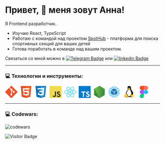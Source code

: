 
# Привет, :wave: меня зовут Анна!

Я Frontend разработчик.
- Изучаю React, TypeScript
- Работаю с командой над проектом [SpotHub](https://github.com/sports-schools-and-sections-for-young) - платформа для поиска спортивных секций для ваших детей
- Готова поработать в команде над вашим проектом.


Связаться со мной можно в [![Telegram Badge](https://img.shields.io/badge/-telegram-blue?style=flat&logo=Telegram&logoColor=white)](https://t.me/Smolska1a) или [![linkedin Badge](https://img.shields.io/badge/-linkedin-blue?style=flat&logo=linkedin&logoColor=white)](https://www.linkedin.com/in/smolskaya/)

---

### 💻 Технологии и инструменты:

<div>
  <img src="https://github.com/devicons/devicon/blob/master/icons/git/git-original.svg" title="git" alt="git" width="40" height="40"/>&nbsp
  <img src="https://github.com/devicons/devicon/blob/master/icons/html5/html5-original.svg" title="html5" alt="html5" width="40" height="40"/>&nbsp
  <img src="https://github.com/devicons/devicon/blob/master/icons/css3/css3-original.svg" title="css" alt="css" width="40" height="40"/>&nbsp
  <img src="https://github.com/devicons/devicon/blob/master/icons/javascript/javascript-original.svg" title="javascript" alt="javascript" width="40" height="40"/>&nbsp
  <img src="https://github.com/devicons/devicon/blob/master/icons/react/react-original.svg" title="reactjs" alt="reactjs" width="40" height="40"/>&nbsp
  <img src="https://github.com/devicons/devicon/blob/master/icons/typescript/typescript-original.svg" title="typescript" alt="typescript" width="40" height="40"/>&nbsp
  <img src="https://github.com/devicons/devicon/blob/master/icons/nodejs/nodejs-original.svg" title="nodejs" alt="nodejs" width="40" height="40"/>&nbsp
  <img src="https://github.com/devicons/devicon/blob/master/icons/webpack/webpack-original.svg" title="webpack" alt="webpack" width="40" height="40"/>&nbsp;
  <img src="https://github.com/devicons/devicon/blob/master/icons/linux/linux-original.svg" title="linux" alt="linux" width="40" height="40"/>&nbsp;
  <img src="https://github.com/devicons/devicon/blob/master/icons/figma/figma-original.svg" title="figma" alt="figma" width="40" height="40"/>&nbsp;
</div>

---

<!-- ### ⚙️ GitHub статистика:

<table>
  <tr>
    <td>
      <img align="left" src="http://github-readme-streak-stats.herokuapp.com?user=Smolskaia&theme=dark&background=000000" alt="webDev's Github stats" />
    </td>
    <td>
      <img height="195px" align="right" alt="webDev's Github Languages" src="https://github-readme-stats-sigma-five.vercel.app/api/top-langs/?username=Smolskaia&layout=compact&theme=vision-friendly-dark" />
    </td>
  </tr>
</table> -->

### 💻 Codewars:

![codewars](https://www.codewars.com/users/Idea_Fix/badges/large)

![Visitor Badge](https://visitor-badge.laobi.icu/badge?page_id=Smolskaia)
